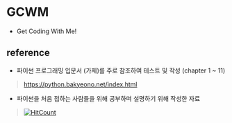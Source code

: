 # GCWM  
 - Get Coding With Me!  

## reference  

 - 파이썬 프로그래밍 입문서 (가제)를 주로 참조하여 테스트 및 작성 (chapter 1 ~ 11)  
 
 > https://python.bakyeono.net/index.html  
 
 - 파이썬을 처음 접하는 사람들을 위해 공부하며 설명하기 위해 작성한 자료  

 > [![HitCount](http://hits.dwyl.com/daegukdo/GCWM.svg)](http://hits.dwyl.com/daegukdo/GCWM)  